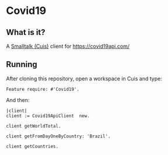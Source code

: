 # Covid19
## What is it?
A [Smalltalk (Cuis)](https://github.com/Cuis-Smalltalk/Cuis-Smalltalk-Dev) client for https://covid19api.com/

## Running
After cloning this repository, open a workspace in Cuis and type:

```Smalltalk 
Feature require: #'Covid19'. 
```

And then:

```Smalltalk
|client|
client := Covid19ApiClient  new.

client getWorldTotal. 

client getFromDayOneByCountry: 'Brazil'. 

client getCountries. 

```
